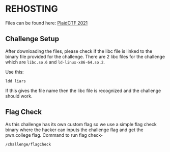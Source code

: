 # REHOSTING

Files can be found here: [PlaidCTF 2021](https://github.com/sajjadium/ctf-archives/tree/main/ctfs/PlaidCTF/2021/pwn/Liars_and_Cheats)

## Challenge Setup
After downloading the files, please check if the libc file is linked to the binary file provided for the challenge. There are 2 libc files for the challenge which are `libc.so.6` and `ld-linux-x86-64.so.2`.

Use this:
```
ldd liars
```

If this gives the file name then the libc file is recognized and the challenge should work.

## Flag Check
As this challenge has its own custom flag so we use a simple flag check binary where the hacker can inputs the challenge flag and get the pwn.college flag.
Command to run flag check-
```
/challenge/flagCheck
```